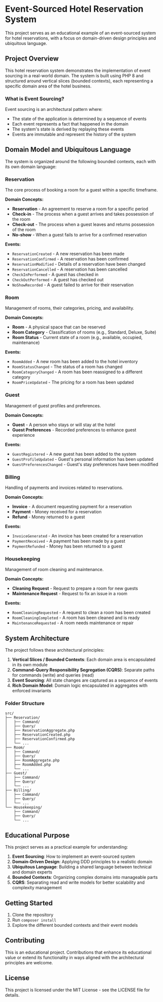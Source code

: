 # Event-Sourced Hotel Reservation System

This project serves as an educational example of an event-sourced system for hotel reservations, with a focus on domain-driven design principles and ubiquitous language.

## Project Overview

This hotel reservation system demonstrates the implementation of event sourcing in a real-world domain. The system is built using PHP 8 and structured around vertical slices (bounded contexts), each representing a specific domain area of the hotel business.

### What is Event Sourcing?

Event sourcing is an architectural pattern where:
- The state of the application is determined by a sequence of events
- Each event represents a fact that happened in the domain
- The system's state is derived by replaying these events
- Events are immutable and represent the history of the system

## Domain Model and Ubiquitous Language

The system is organized around the following bounded contexts, each with its own domain language:

### Reservation

The core process of booking a room for a guest within a specific timeframe.

**Domain Concepts:**
- **Reservation** - An agreement to reserve a room for a specific period
- **Check-in** - The process when a guest arrives and takes possession of the room
- **Check-out** - The process when a guest leaves and returns possession of the room
- **No-show** - When a guest fails to arrive for a confirmed reservation

**Events:**
- `ReservationCreated` - A new reservation has been made
- `ReservationConfirmed` - A reservation has been confirmed
- `ReservationModified` - Details of a reservation have been changed
- `ReservationCancelled` - A reservation has been cancelled
- `CheckInPerformed` - A guest has checked in
- `CheckOutPerformed` - A guest has checked out
- `NoShowRecorded` - A guest failed to arrive for their reservation

### Room

Management of rooms, their categories, pricing, and availability.

**Domain Concepts:**
- **Room** - A physical space that can be reserved
- **Room Category** - Classification of rooms (e.g., Standard, Deluxe, Suite)
- **Room Status** - Current state of a room (e.g., available, occupied, maintenance)

**Events:**
- `RoomAdded` - A new room has been added to the hotel inventory
- `RoomStatusChanged` - The status of a room has changed
- `RoomCategoryChanged` - A room has been reassigned to a different category
- `RoomPriceUpdated` - The pricing for a room has been updated

### Guest

Management of guest profiles and preferences.

**Domain Concepts:**
- **Guest** - A person who stays or will stay at the hotel
- **Guest Preferences** - Recorded preferences to enhance guest experience

**Events:**
- `GuestRegistered` - A new guest has been added to the system
- `GuestProfileUpdated` - Guest's personal information has been updated
- `GuestPreferencesChanged` - Guest's stay preferences have been modified

### Billing

Handling of payments and invoices related to reservations.

**Domain Concepts:**
- **Invoice** - A document requesting payment for a reservation
- **Payment** - Money received for a reservation
- **Refund** - Money returned to a guest

**Events:**
- `InvoiceGenerated` - An invoice has been created for a reservation
- `PaymentReceived` - A payment has been made by a guest
- `PaymentRefunded` - Money has been returned to a guest

### Housekeeping

Management of room cleaning and maintenance.

**Domain Concepts:**
- **Cleaning Request** - Request to prepare a room for new guests
- **Maintenance Request** - Request to fix an issue in a room

**Events:**
- `RoomCleaningRequested` - A request to clean a room has been created
- `RoomCleaningCompleted` - A room has been cleaned and is ready
- `MaintenanceRequested` - A room needs maintenance or repair

## System Architecture

The project follows these architectural principles:

1. **Vertical Slices / Bounded Contexts**: Each domain area is encapsulated in its own module
2. **Command-Query Responsibility Segregation (CQRS)**: Separate paths for commands (write) and queries (read)
3. **Event Sourcing**: All state changes are captured as a sequence of events
4. **Rich Domain Model**: Domain logic encapsulated in aggregates with enforced invariants

### Folder Structure

```
src/
├── Reservation/
│   ├── Command/
│   ├── Query/
│   ├── ReservationAggregate.php
│   ├── ReservationCreated.php
│   ├── ReservationConfirmed.php
│   └── ...
├── Room/
│   ├── Command/
│   ├── Query/
│   ├── RoomAggregate.php
│   ├── RoomAdded.php
│   └── ...
├── Guest/
│   ├── Command/
│   ├── Query/
│   └── ...
├── Billing/
│   ├── Command/
│   ├── Query/
│   └── ...
└── Housekeeping/
    ├── Command/
    ├── Query/
    └── ...
```

## Educational Purpose

This project serves as a practical example for understanding:

1. **Event Sourcing**: How to implement an event-sourced system
2. **Domain-Driven Design**: Applying DDD principles to a realistic domain
3. **Ubiquitous Language**: Building a shared language between technical and domain experts
4. **Bounded Contexts**: Organizing complex domains into manageable parts
5. **CQRS**: Separating read and write models for better scalability and complexity management

## Getting Started

1. Clone the repository
2. Run `composer install`
3. Explore the different bounded contexts and their event models

## Contributing

This is an educational project. Contributions that enhance its educational value or extend its functionality in ways aligned with the architectural principles are welcome.

## License

This project is licensed under the MIT License - see the LICENSE file for details.
